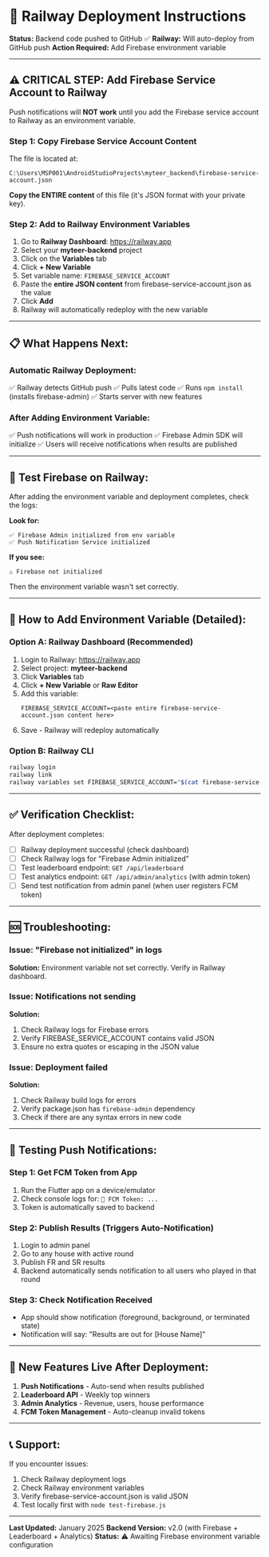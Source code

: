 # 🚀 Railway Deployment Instructions

**Status:** Backend code pushed to GitHub ✅
**Railway:** Will auto-deploy from GitHub push
**Action Required:** Add Firebase environment variable

---

## ⚠️ CRITICAL STEP: Add Firebase Service Account to Railway

Push notifications will **NOT work** until you add the Firebase service account to Railway as an environment variable.

### Step 1: Copy Firebase Service Account Content

The file is located at:
```
C:\Users\MSP001\AndroidStudioProjects\myteer_backend\firebase-service-account.json
```

**Copy the ENTIRE content** of this file (it's JSON format with your private key).

### Step 2: Add to Railway Environment Variables

1. Go to **Railway Dashboard**: https://railway.app
2. Select your **myteer-backend** project
3. Click on the **Variables** tab
4. Click **+ New Variable**
5. Set variable name: `FIREBASE_SERVICE_ACCOUNT`
6. Paste the **entire JSON content** from firebase-service-account.json as the value
7. Click **Add**
8. Railway will automatically redeploy with the new variable

---

## 📋 What Happens Next:

### Automatic Railway Deployment:
✅ Railway detects GitHub push
✅ Pulls latest code
✅ Runs `npm install` (installs firebase-admin)
✅ Starts server with new features

### After Adding Environment Variable:
✅ Push notifications will work in production
✅ Firebase Admin SDK will initialize
✅ Users will receive notifications when results are published

---

## 🧪 Test Firebase on Railway:

After adding the environment variable and deployment completes, check the logs:

**Look for:**
```
✅ Firebase Admin initialized from env variable
✅ Push Notification Service initialized
```

**If you see:**
```
⚠️ Firebase not initialized
```
Then the environment variable wasn't set correctly.

---

## 🔧 How to Add Environment Variable (Detailed):

### Option A: Railway Dashboard (Recommended)

1. Login to Railway: https://railway.app
2. Select project: **myteer-backend**
3. Click **Variables** tab
4. Click **+ New Variable** or **Raw Editor**
5. Add this variable:
   ```
   FIREBASE_SERVICE_ACCOUNT=<paste entire firebase-service-account.json content here>
   ```
6. Save - Railway will redeploy automatically

### Option B: Railway CLI

```bash
railway login
railway link
railway variables set FIREBASE_SERVICE_ACCOUNT="$(cat firebase-service-account.json)"
```

---

## ✅ Verification Checklist:

After deployment completes:

- [ ] Railway deployment successful (check dashboard)
- [ ] Check Railway logs for "Firebase Admin initialized"
- [ ] Test leaderboard endpoint: `GET /api/leaderboard`
- [ ] Test analytics endpoint: `GET /api/admin/analytics` (with admin token)
- [ ] Send test notification from admin panel (when user registers FCM token)

---

## 🆘 Troubleshooting:

### Issue: "Firebase not initialized" in logs
**Solution:** Environment variable not set correctly. Verify in Railway dashboard.

### Issue: Notifications not sending
**Solution:**
1. Check Railway logs for Firebase errors
2. Verify FIREBASE_SERVICE_ACCOUNT contains valid JSON
3. Ensure no extra quotes or escaping in the JSON value

### Issue: Deployment failed
**Solution:**
1. Check Railway build logs for errors
2. Verify package.json has `firebase-admin` dependency
3. Check if there are any syntax errors in new code

---

## 📱 Testing Push Notifications:

### Step 1: Get FCM Token from App
1. Run the Flutter app on a device/emulator
2. Check console logs for: `📱 FCM Token: ...`
3. Token is automatically saved to backend

### Step 2: Publish Results (Triggers Auto-Notification)
1. Login to admin panel
2. Go to any house with active round
3. Publish FR and SR results
4. Backend automatically sends notification to all users who played in that round

### Step 3: Check Notification Received
- App should show notification (foreground, background, or terminated state)
- Notification will say: "Results are out for [House Name]"

---

## 🎯 New Features Live After Deployment:

1. **Push Notifications** - Auto-send when results published
2. **Leaderboard API** - Weekly top winners
3. **Admin Analytics** - Revenue, users, house performance
4. **FCM Token Management** - Auto-cleanup invalid tokens

---

## 📞 Support:

If you encounter issues:
1. Check Railway deployment logs
2. Check Railway environment variables
3. Verify firebase-service-account.json is valid JSON
4. Test locally first with `node test-firebase.js`

---

**Last Updated:** January 2025
**Backend Version:** v2.0 (with Firebase + Leaderboard + Analytics)
**Status:** ⚠️ Awaiting Firebase environment variable configuration
